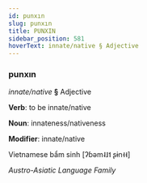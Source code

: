```yaml
---
id: punxın
slug: punxın
title: PUNXIN
sidebar_position: 581
hoverText: innate/native § Adjective
---
```


### punxın

*innate/native* **§** Adjective

**Verb**: to be innate/native

**Noun**: innateness/nativeness

**Modifier**: innate/native

Vietnamese bẩm sinh [ʔɓəm˨˩˦ ʂɨn˧˧]

*Austro-Asiatic Language Family*